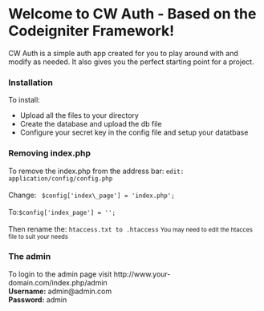 <h1>Welcome to CW Auth - Based on the Codeigniter Framework!</h1>
CW Auth is a simple auth app created for you to play around with and modify as needed. It also gives you the perfect starting point for a project.
		
<h3>Installation</h3>
To install:
		<ul>
			<li>Upload all the files to your directory</li>
			<li>Create the database and upload the db file</li>
			<li>Configure your secret key in the config file and setup your datatbase</li>
		</ul>


<h3>Removing index.php</h3>
To remove the index.php from the address bar:
<code>edit: application/config/config.php</code>
<br/><br/>Change:
<code> $config['index\_page'] = 'index.php'; </code>
<br/><br/>To:<code>$config['index_page'] = ''; </code>
<br/><br/>Then rename the:
<code>htaccess.txt to .htaccess</code>
<small>You may need to edit the htacces file to suit your needs</small>

		
<h3>The admin</h3>
To login to the admin page visit http://www.your-domain.com/index.php/admin <br/>
<strong>Username:</strong> admin@admin.com<br/>
<strong>Password:</strong> admin
